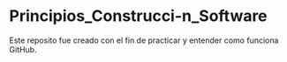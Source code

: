 # Principios_Construcci-n_Software
Este reposito fue creado con el fin de practicar y entender como funciona GitHub.
